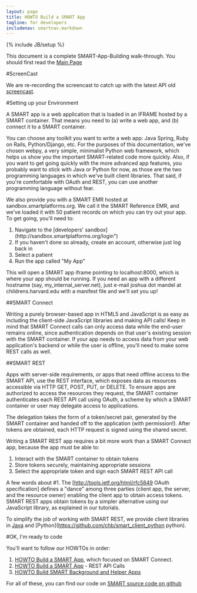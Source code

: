 ```yaml
---
layout: page
title: HOWTO Build a SMART App
tagline: for developers
includenav: smartnav.markdown
---
```

{% include JB/setup %}

<div id="toc"> </div>

This document is a complete SMART-App-Building walk-through. You should first read the [Main Page](../) 

#ScreenCast
<br>

We are re-recording the screencast to catch up with the latest API old [screencast](http://vimeo.com/20113823).


#Setting up your Environment
<br>

A SMART app is a web application that is loaded in an IFRAME hosted by a SMART container. That means you need to (a) write a web app, and (b) connect it to a SMART container. 

You can choose any toolkit you want to write a web app: Java Spring, Ruby on Rails, Python/Django, etc. For the purposes of this documentation, we've chosen webpy, a very simple, minimalist Python web framework, which helps us show you the important SMART-related code more quickly. Also, if you want to get going quickly with the more advanced app features, you probably want to stick with Java or Python for now, as those are the two programming languages in which we've built client libraries. That said, if you're comfortable with OAuth and REST, you can use another programming language without fear. 

We also provide you with a SMART EMR hosted at sandbox.smartplatforms.org. We call it the SMART Reference EMR, and we've loaded it with 50 patient records on which you can try out your app. To get going, you'll need to: 

 <ol>
            <li>Navigate to the [developers' sandbox](http://sandbox.smartplatforms.org/login")</li>
            <li>If you haven't done so already, create an account, otherwise just log back in </li>
            <li>Select a patient </li>
            <li>Run the app called &quot;My App&quot; </li>
          </ol>



This will open a SMART app iframe pointing to localhost:8000, which is where your app should be running. If you need an app with a different hostname (say, my_internal_server.net), just e-mail joshua dot mandel at childrens.harvard.edu with a manifest file and we'll set you up! 


##SMART Connect

Writing a purely browser-based app in HTML5 and JavaScript is as easy as including the client-side JavaScript libraries
and making API calls!  Keep in mind that SMART Connect calls can only access data while the end-user remains online,
since authentication depends on that user's existing session with the SMART container. If your app needs to access data
from your web application's backend or while the user is offline, you'll need to make some REST calls as well.

##SMART REST

Apps with server-side requirements, or apps that need offline access to the SMART API, use the REST interface, which
exposes data as resources accessible via HTTP GET, POST, PUT, or DELETE.  To ensure apps are authorized to access the
resources
they request, the SMART container authenticates each REST API call using OAuth, a scheme by which a SMART container or
user may delegate
access to applications.

The delegation takes the form of a token/secret pair, generated by the SMART container and handed off to the application
(with permission!). After tokens are obtained, each HTTP request is signed using the shared secret.

Writing a SMART REST app requires a bit more work than a SMART Connect app, because the app must be able to:

1.  Interact with the SMART container to obtain tokens
2.  Store tokens securely, maintaining appropriate sessions
3.  Select the appropriate token and sign each SMART REST API call

A few words about #1.  The [http://tools.ietf.org/html/rfc5849 OAuth specification] defines a "dance" among three
parties (client app, the server, and the resource owner) enabling the client app to obtain access tokens. SMART REST
apps obtain tokens by a simpler alternative using our JavaScript library, as explained in our tutorials.

To simplify the job of working with SMART REST, we provide client libraries in
[Java](https://github.com/chb/smart_client_java) and [Python](https://github.com/chb/smart_client_python python).

#OK, I'm ready to code

You'll want to follow our HOWTOs in order:

1. [HOWTO Build a SMART App](howto/build_a_smart_app), which focused on SMART Connect.
2. [HOWTO Build a SMART App](howto/build_a_rest_app) - REST API Calls
3. [HOWTO Build SMART Background and Helper Apps](howto/background_and_helper_apps)

For all of these, you can find our code on [SMART source code on github](https://github.com/chb/)
